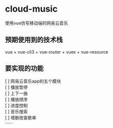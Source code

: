 # cloud-music   
  使用vue仿写移动端的网易云音乐  

## 预期使用到的技术栈  
  vue + vue-cli3 + vue-router + vuex + vue-resource

## 要实现的功能     
  [ ] 网易云音乐app的五个模块     
  [ ] 播放暂停  
  [ ] 上下一曲    
  [ ] 播放顺序  
  [ ] 进度控制  
  [ ] 音乐搜索  
  [ ] 增删改查歌单   
  ······


